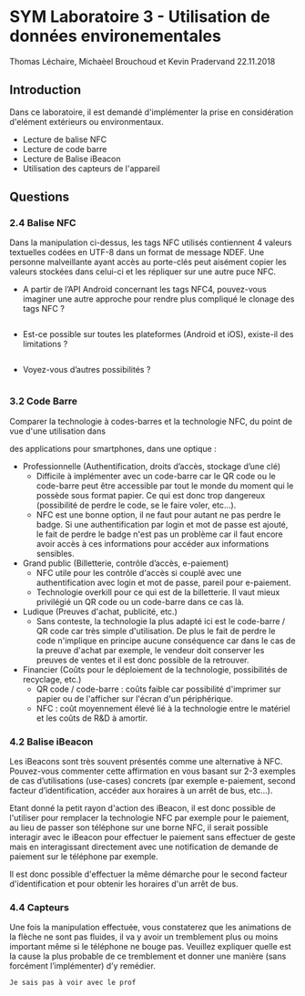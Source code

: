 # SYM Laboratoire 3 - Utilisation de données environementales
Thomas Léchaire, Michaèel Brouchoud et Kevin Pradervand
22.11.2018

## Introduction
Dans ce laboratoire, il est demandé d'implémenter la prise en considération d'elément extérieurs ou environmentaux.
- Lecture de balise NFC
- Lecture de code barre
- Lecture de Balise iBeacon
- Utilisation des capteurs de l'appareil

## Questions
### 2.4 Balise NFC
Dans la manipulation ci-dessus, les tags NFC utilisés contiennent 4 valeurs textuelles codées en UTF-8 dans un format de message NDEF. 
Une personne malveillante ayant accès au porte-clés peut aisément copier les valeurs stockées dans celui-ci et les répliquer sur une autre puce NFC.

- A partir de l’API Android concernant les tags NFC4, pouvez-vous imaginer une autre approche pour rendre plus compliqué le clonage des tags NFC ?

```

```

- Est-ce possible sur toutes les plateformes (Android et iOS), existe-il des limitations ? 

```

```

- Voyez-vous d’autres possibilités ?

```

```

### 3.2 Code Barre
Comparer la technologie à codes-barres et la technologie NFC, du point de vue d'une utilisation dans

des applications pour smartphones, dans une optique :
- Professionnelle (Authentification, droits d’accès, stockage d’une clé)
  - Difficile à implémenter avec un code-barre car le QR code ou le code-barre peut être accessible par tout le monde du moment qui le possède sous format papier. Ce qui est donc trop dangereux (possibilité de perdre le code, se le faire voler, etc...).
  - NFC est une bonne option, il ne faut pour autant ne pas perdre le badge. Si une authentification par login et mot de passe est ajouté, le fait de perdre le badge n'est pas un problème car il faut encore avoir accès à ces informations pour accéder aux informations sensibles.
- Grand public (Billetterie, contrôle d’accès, e-paiement)
  - NFC utile pour les contrôle d'accès si couplé avec une authentification avec login et mot de passe, pareil pour e-paiement.
  - Technologie overkill pour ce qui est de la billetterie. Il vaut mieux privilégié un QR code ou un code-barre dans ce cas là.
- Ludique (Preuves d'achat, publicité, etc.)
  - Sans conteste, la technologie la plus adapté ici est le code-barre / QR code car très simple d'utilisation. De plus le fait de perdre le code n'implique en principe aucune conséquence car dans le cas de la preuve d'achat par exemple, le vendeur doit conserver les preuves de ventes et il est donc possible de la retrouver.
- Financier (Coûts pour le déploiement de la technologie, possibilités de recyclage, etc.)
  - QR code / code-barre : coûts faible car possibilité d'imprimer sur papier ou de l'afficher sur l'écran d'un périphérique.
  - NFC : coût moyennement élevé lié à la technologie entre le matériel et les coûts de R&D à amortir.
### 4.2 Balise iBeacon
Les iBeacons sont très souvent présentés comme une alternative à NFC. Pouvez-vous commenter cette affirmation en vous basant sur 2-3 exemples de cas d’utilisations (use-cases) concrets (par exemple e-paiement, second facteur d’identification, accéder aux horaires à un arrêt de bus, etc...).

Etant donné la petit rayon d'action des iBeacon, il est donc possible de l'utiliser pour remplacer la technologie NFC par exemple pour le paiement, au lieu de passer son téléphone sur une borne NFC, il serait possible interagir avec le iBeacon pour effectuer le paiement sans effectuer de geste mais en interagissant directement avec une notification de demande de paiement sur le téléphone par exemple.

Il est donc possible d'effectuer la même démarche pour le second facteur d'identification et pour obtenir les horaires d'un arrêt de bus.

### 4.4 Capteurs
Une fois la manipulation effectuée, vous constaterez que les animations de la flèche ne sont pas fluides, il va y avoir un tremblement plus ou moins important même si le téléphone ne bouge pas. Veuillez expliquer quelle est la cause la plus probable de ce tremblement et donner une manière (sans forcément l’implémenter) d’y remédier.

```
Je sais pas à voir avec le prof
```